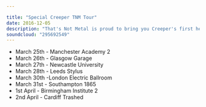 ```yaml
---

title: "Special Creeper TNM Tour"
date: 2016-12-05
description: "That's Not Metal is proud to bring you Creeper's first headline tour for their new album, Eternity...In Your Arms. Will and Ian from the band join us for a chat and there's your first set of hints about the other bands that will be joining the tour! Dates are..."
soundcloud: "295692549"
---
```


* March 25th - Manchester Academy 2
* March 26th - Glasgow Garage
* March 27th - Newcastle University
* March 28th - Leeds Stylus
* March 30th -London Electric Ballroom
* March 31st - Southampton 1865
* 1st April - Birmingham Institute 2
* 2nd April - Cardiff Trashed
